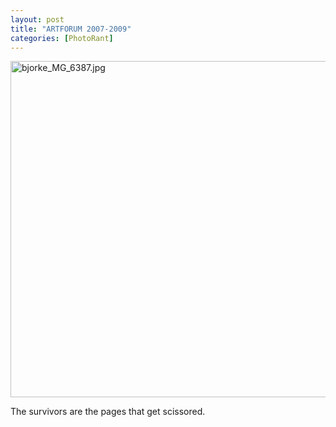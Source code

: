 ```yaml
---
layout: post
title: "ARTFORUM 2007-2009"
categories: [PhotoRant]
---
```

<img alt="bjorke_MG_6387.jpg" src="http://www.botzilla.com/blog/pix2009/bjorke_MG_6387.jpg" width="807" height="538" border="0" />

The survivors are the pages that get scissored.


